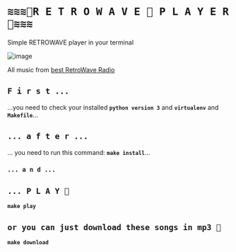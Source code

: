 # `≋≋≋🌴R E T R O W A V E 🐬 P L A Y E R🌴≋≋≋`

Simple RETROWAVE player in your terminal

![image](https://user-images.githubusercontent.com/7967826/178023473-5a65a068-458c-44bf-9420-57398d9685a5.png)

All music from [best RetroWave Radio](https://retrowave.ru)


## `F i r s t ...`

...you need to check your installed __`python version 3`__ and __`virtualenv`__ and __`Makefile`__...

## `... a f t e r ...`

... you need to run this command: __`make install`__...

### `... a n d ...`

## __`... P L A Y 📼`__

__`make play`__

## __`or you can just download these songs in mp3 💾`__

__`make download`__
